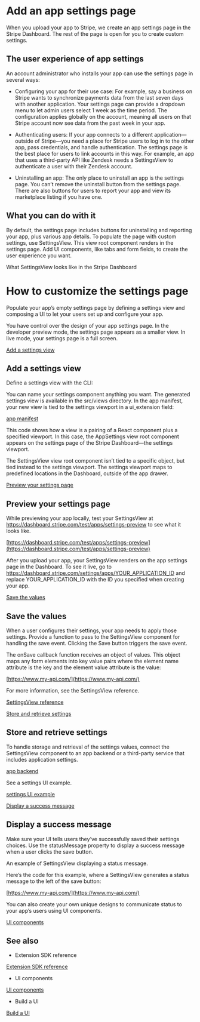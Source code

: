 # Add an app settings page

When you upload your app to Stripe, we create an app settings page in the Stripe Dashboard. The rest of the page is open for you to create custom settings.

## The user experience of app settings

An account administrator who installs your app can use the settings page in several ways:

- Configuring your app for their use case: For example, say a business on Stripe wants to synchronize payments data from the last seven days with another application. Your settings page can provide a dropdown menu to let admin users select 1 week as the time period. The configuration applies globally on the account, meaning all users on that Stripe account now see data from the past week in your app.

- Authenticating users: If your app connects to a different application—outside of Stripe—you need a place for Stripe users to log in to the other app, pass credentials, and handle authentication. The settings page is the best place for users to link accounts in this way. For example, an app that uses a third-party API like Zendesk needs a SettingsView to authenticate a user with their Zendesk account.

- Uninstalling an app: The only place to uninstall an app is the settings page. You can’t remove the uninstall button from the settings page. There are also buttons for users to report your app and view its marketplace listing if you have one.

## What you can do with it

By default, the settings page includes buttons for uninstalling and reporting your app, plus various app details. To populate the page with custom settings, use SettingsView. This view root component renders in the settings page. Add UI components, like tabs and form fields, to create the user experience you want.

What SettingsView looks like in the Stripe Dashboard

# How to customize the settings page

Populate your app’s empty settings page by defining a settings view and composing a UI to let your users set up and configure your app.

You have control over the design of your app settings page. In the developer preview mode, the settings page appears as a smaller view. In live mode, your settings page is a full screen.

[Add a settings view](#define-settingsview)

## Add a settings view

Define a settings view with the CLI:

You can name your settings component anything you want. The generated settings view is available in the src/views directory. In the app manifest, your new view is tied to the settings viewport in a ui_extension field:

[app manifest](/stripe-apps/reference/app-manifest)

This code shows how a view is a pairing of a React component plus a specified viewport. In this case, the AppSettings view root component appears on the settings page of the Stripe Dashboard—the settings viewport.

The SettingsView view root component isn’t tied to a specific object, but tied instead to the settings viewport. The settings viewport maps to predefined locations in the Dashboard, outside of the app drawer.

[Preview your settings page](#preview-settings-page)

## Preview your settings page

While previewing your app locally, test your SettingsView at https://dashboard.stripe.com/test/apps/settings-preview to see what it looks like.

[https://dashboard.stripe.com/test/apps/settings-preview](https://dashboard.stripe.com/test/apps/settings-preview)

After you upload your app, your SettingsView renders on the app settings page in the Dashboard. To see it live, go to https://dashboard.stripe.com/settings/apps/YOUR_APPLICATION_ID and replace YOUR_APPLICATION_ID with the ID you specified when creating your app.

[Save the values](#save-the-values)

## Save the values

When a user configures their settings, your app needs to apply those settings. Provide a function to pass to the SettingsView component for handling the save event. Clicking the Save button triggers the save event.

The onSave callback function receives an object of values. This object maps any form elements into key value pairs where the element name attribute is the key and the element value attribute is the value:

[https://www.my-api.com/](https://www.my-api.com/)

For more information, see the SettingsView reference.

[SettingsView reference](/stripe-apps/components/settingsview)

[Store and retrieve settings](#store-and-retrieve-settings)

## Store and retrieve settings

To handle storage and retrieval of the settings values, connect the SettingsView component to an app backend or a third-party service that includes application settings.

[app backend](/stripe-apps/build-backend)

See a settings UI example.

[settings UI example](https://github.com/stripe/stripe-apps/tree/master/examples/settings-view)

[Display a success message](#display-success-message)

## Display a success message

Make sure your UI tells users they’ve successfully saved their settings choices. Use the statusMessage property to display a success message when a user clicks the save button.

An example of SettingsView displaying a status message.

Here’s the code for this example, where a SettingsView generates a status message to the left of the save button:

[https://www.my-api.com/](https://www.my-api.com/)

You can also create your own unique designs to communicate status to your app’s users using UI components.

[UI components](/stripe-apps/components)

## See also

- Extension SDK reference

[Extension SDK reference](/stripe-apps/reference/extensions-sdk-api)

- UI components

[UI components](/stripe-apps/components)

- Build a UI

[Build a UI](/stripe-apps/build-ui)
